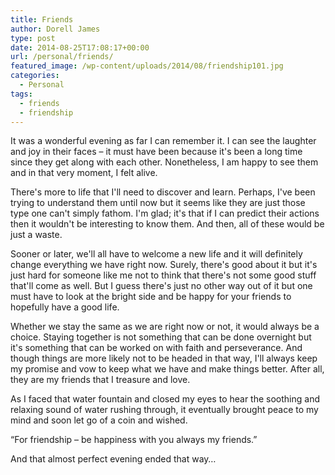 ```yaml
---
title: Friends
author: Dorell James
type: post
date: 2014-08-25T17:08:17+00:00
url: /personal/friends/
featured_image: /wp-content/uploads/2014/08/friendship101.jpg
categories:
  - Personal
tags:
  - friends
  - friendship
---
```


It was a wonderful evening as far I can remember it. I can see the laughter and joy in their faces &#8211; it must have been because it's been a long time since they get along with each other. Nonetheless, I am happy to see them and in that very moment, I felt alive.

There's more to life that I'll need to discover and learn. Perhaps, I've been trying to understand them until now but it seems like they are just those type one can't simply fathom. I'm glad; it's that if I can predict their actions then it wouldn't be interesting to know them. And then, all of these would be just a waste.

Sooner or later, we'll all have to welcome a new life and it will definitely change everything we have right now. Surely, there's good about it but it's just hard for someone like me not to think that there's not some good stuff that'll come as well. But I guess there's just no other way out of it but one must have to look at the bright side and be happy for your friends to hopefully have a good life.

Whether we stay the same as we are right now or not, it would always be a choice. Staying together is not something that can be done overnight but it's something that can be worked on with faith and perseverance. And though things are more likely not to be headed in that way, I'll always keep my promise and vow to keep what we have and make things better. After all, they are my friends that I treasure and love.

As I faced that water fountain and closed my eyes to hear the soothing and relaxing sound of water rushing through, it eventually brought peace to my mind and soon let go of a coin and wished.

&#8220;For friendship &#8211; be happiness with you always my friends.&#8221;

And that almost perfect evening ended that way&#8230;
